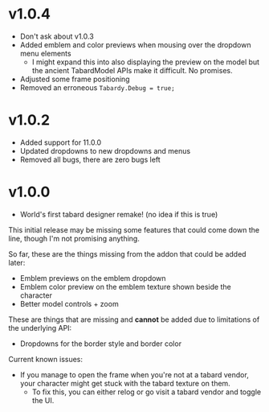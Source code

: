 # v1.0.4
- Don't ask about v1.0.3
- Added emblem and color previews when mousing over the dropdown menu elements
  - I might expand this into also displaying the preview on the model but the ancient TabardModel APIs make it difficult. No promises.
- Adjusted some frame positioning
- Removed an erroneous `Tabardy.Debug = true;`

# v1.0.2

- Added support for 11.0.0
- Updated dropdowns to new dropdowns and menus
- Removed all bugs, there are zero bugs left

# v1.0.0

- World's first tabard designer remake! (no idea if this is true)

This initial release may be missing some features that could come down the line, though I'm not promising anything.

So far, these are the things missing from the addon that could be added later:
- Emblem previews on the emblem dropdown
- Emblem color preview on the emblem texture shown beside the character
- Better model controls + zoom

These are things that are missing and **cannot** be added due to limitations of the underlying API:
- Dropdowns for the border style and border color

Current known issues:
- If you manage to open the frame when you're not at a tabard vendor, your character might get stuck with the tabard texture on them.
  - To fix this, you can either relog or go visit a tabard vendor and toggle the UI.
